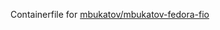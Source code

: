 Containerfile for [mbukatov/mbukatov-fedora-fio](https://quay.io/repository/mbukatov/mbukatov-fedora-fio?tab=info)
